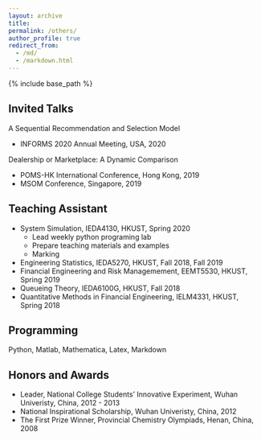 ```yaml
---
layout: archive
title: 
permalink: /others/
author_profile: true
redirect_from:
  - /md/
  - /markdown.html
---
```


{% include base_path %}

## Invited Talks  
A Sequential Recommendation and Selection Model  
- INFORMS 2020 Annual Meeting, USA, 2020  

Dealership or Marketplace: A Dynamic Comparison  
- POMS-HK International Conference, Hong Kong, 2019  
- MSOM Conference, Singapore, 2019

## Teaching Assistant   
- System Simulation, IEDA4130, HKUST, Spring 2020
  - Lead weekly python programing lab
  - Prepare teaching materials and examples
  - Marking
- Engineering Statistics, IEDA5270, HKUST, Fall 2018, Fall 2019 
- Financial Engineering and Risk Managemement, EEMT5530, HKUST, Spring 2019  
- Queueing Theory, IEDA6100G, HKUST, Fall 2018  
- Quantitative Methods in Financial Engineering, IELM4331, HKUST, Spring 2018 

## Programming
Python, Matlab, Mathematica, Latex, Markdown
## Honors and Awards  
- Leader, National College Students’ Innovative Experiment, Wuhan Univeristy, China, 2012 - 2013  
- National Inspirational Scholarship, Wuhan Univeristy, China, 2012  
- The First Prize Winner, Provincial Chemistry Olympiads, Henan, China, 2008
